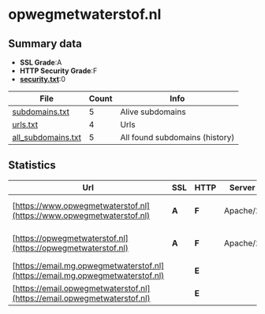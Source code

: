 

# opwegmetwaterstof.nl
## Summary data


 - **SSL Grade**:A
 - **HTTP Security Grade**:F
 - **[security.txt](https://www.digitaleoverheid.nl/nieuws/standaard-security-txt-nu-verplicht-voor-overheid/)**:0


| File       | Count | Info |
|------------|-------|------|
|[subdomains.txt](/data/opwegmetwaterstof.nl/subdomains.txt)|5|Alive subdomains|
|[urls.txt](/data/opwegmetwaterstof.nl/urls.txt)|4|Urls|
|[all_subdomains.txt](/data/opwegmetwaterstof.nl/all_subdomains.txt)|5|All found subdomains (history)|


## Statistics


| Url | SSL | HTTP | Server | Cookie | HSTS | CORS | CTO | CSP | XFO | XXP | RP |FP| Tech |Title |
|--------|-------|-------|------|------|------|------|------|------|------|------|------|------|------|------|
|[https://www.opwegmetwaterstof.nl](https://www.opwegmetwaterstof.nl)| **A**| **F**|Apache/2| | | | | | | | :white_check_mark: | |Apache HTTP Server:2|403 Forbidden|
|[https://opwegmetwaterstof.nl](https://opwegmetwaterstof.nl)| **A**| **F**|Apache/2| | | | | | | | :white_check_mark: | |Apache HTTP Server:2|403 Forbidden|
|[https://email.mg.opwegmetwaterstof.nl](https://email.mg.opwegmetwaterstof.nl)| | **E**|| | | | | | | | :white_check_mark: | |||
|[https://email.opwegmetwaterstof.nl](https://email.opwegmetwaterstof.nl)| | **E**|| | | | | | | | :white_check_mark: | |||

